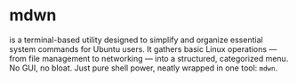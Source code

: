 # mdwn
is a terminal-based utility designed to simplify and organize essential system commands for Ubuntu users.   It gathers basic Linux operations — from file management to networking — into a structured, categorized menu.   No GUI, no bloat. Just pure shell power, neatly wrapped in one tool: `mdwn`.
